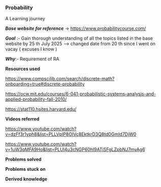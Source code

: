 ### Probability
A Learning journey 


***Base website for reference*** -> https://www.probabilitycourse.com/

***Goal*** :-
  Gain thorough understanding of all the topics listed in the base website by 25 th July 2025 --> changed date from 20 th since I went on vacay ( excuses I know )
  
***Why***:-
  Requirement of RA


**Resources used**

https://www.compscilib.com/search/discrete-math?onboarding=true#discrete-probability

https://ocw.mit.edu/courses/6-041-probabilistic-systems-analysis-and-applied-probability-fall-2010/

https://stat110.hsites.harvard.edu/


**Videos referred**

https://www.youtube.com/watch?v=dzFf3r1yph8&list=PLLVplP8OIVc8EktkrD3Q8td0GmId7DjW0

https://www.youtube.com/watch?v=1uW3qMFA9Ho&list=PLUl4u3cNGP60hI9ATjSFgLZpbNJ7myAg6




**Problems solved**


**Problems stuck on**


**Derived knowledge**




